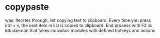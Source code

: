 # copypaste
was: Iterates through, list copying text to clipboard. Every time you press ctrl + v, the next item in list is copied to clipboard. End process with F2
is: idk daemon that takes individual modules with defined hotkeys and actions 